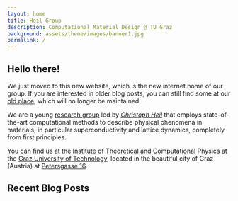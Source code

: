 ```yaml
---
layout: home
title: Heil Group
description: Computational Material Design @ TU Graz
background: assets/theme/images/banner1.jpg
permalink: /
---
```


## Hello there!
We just moved to this new website, which is the new internet home of our group. If you are interested in older blog posts, you can still find some at our [old place](https://chheil.wordpress.com/), which will no longer be maintained.

We are a young [research group](/team/) led by [*Christoph Heil*](/pi_cv/) that employs state-of-the-art computational methods to describe physical phenomena in materials, in particular superconductivity and lattice dynamics, completely from first principles.

You can find us at the [Institute of Theoretical and Computational Physics](https://www.tugraz.at/institute/itpcp/home) at the [Graz University of Technology](https://tugraz.at), located in the beautiful city of Graz (Austria) at [Petersgasse 16](https://maps.app.goo.gl/MvZYhHWpL2VfXY6a9).

## Recent Blog Posts
